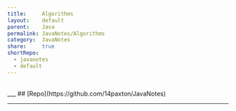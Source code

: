 ```yaml
---
title:     Algorithms  
layout:    default  
parent:    Java  
permalink: JavaNotes/Algorithms  
category:  JavaNotes  
share:     true  
shortRepo:
  - javanotes
  - default  
---
```

  
<br/>  
___  
## [Repo](https://github.com/14paxton/JavaNotes)  
  
***

